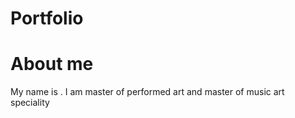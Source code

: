 # Portfolio

# About me
My name is . I am master of performed art and master of music art speciality
